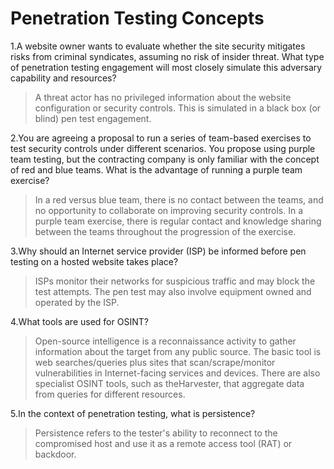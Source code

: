 # Penetration Testing Concepts


1.A website owner wants to evaluate whether the site security mitigates risks from criminal syndicates, assuming no risk of insider threat. What type of penetration testing engagement will most closely simulate this adversary capability and resources?

 > A threat actor has no privileged information about the website configuration or security controls. This is simulated in a black box (or blind) pen test engagement.

2.You are agreeing a proposal to run a series of team-based exercises to test security controls under different scenarios. You propose using purple team testing, but the contracting company is only familiar with the concept of red and blue teams. What is the advantage of running a purple team exercise?

 > In a red versus blue team, there is no contact between the teams, and no opportunity to collaborate on improving security controls. In a purple team exercise, there is regular contact and knowledge sharing between the teams throughout the progression of the exercise.

3.Why should an Internet service provider (ISP) be informed before pen testing on a hosted website takes place?

 > ISPs monitor their networks for suspicious traffic and may block the test attempts. The pen test may also involve equipment owned and operated by the ISP.

4.What tools are used for OSINT?

 > Open-source intelligence is a reconnaissance activity to gather information about the target from any public source. The basic tool is web searches/queries plus sites that scan/scrape/monitor vulnerabilities in Internet-facing services and devices. There are also specialist OSINT tools, such as theHarvester, that aggregate data from queries for different resources.

5.In the context of penetration testing, what is persistence?

 > Persistence refers to the tester's ability to reconnect to the compromised host and use it as a remote access tool (RAT) or backdoor.
